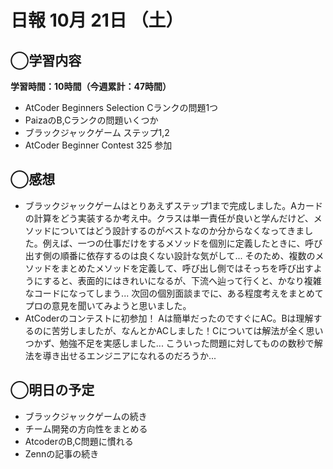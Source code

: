 # 日報  10月 21日 （土）

## ◯学習内容
**学習時間：10時間（今週累計：47時間）**
- AtCoder Beginners Selection Cランクの問題1つ
- PaizaのB,Cランクの問題いくつか
- ブラックジャックゲーム ステップ1,2
- AtCoder Beginner Contest 325 参加
## ◯感想
- ブラックジャックゲームはとりあえずステップ1まで完成しました。Aカードの計算をどう実装するか考え中。クラスは単一責任が良いと学んだけど、メソッドについてはどう設計するのがベストなのか分からなくなってきました。例えば、一つの仕事だけをするメソッドを個別に定義したときに、呼び出す側の順番に依存するのは良くない設計な気がして... そのため、複数のメソッドをまとめたメソッドを定義して、呼び出し側ではそっちを呼び出すようにすると、表面的にはきれいになるが、下流へ辿って行くと、かなり複雑なコードになってしまう... 次回の個別面談までに、ある程度考えをまとめてプロの意見を聞いてみようと思いました。
- AtCoderのコンテストに初参加！ Aは簡単だったのですぐにAC。Bは理解するのに苦労しましたが、なんとかACしました！Cについては解法が全く思いつかず、勉強不足を実感しました... こういった問題に対してものの数秒で解法を導き出せるエンジニアになれるのだろうか...
## ◯明日の予定
- ブラックジャックゲームの続き
- チーム開発の方向性をまとめる
- AtcoderのB,C問題に慣れる
- Zennの記事の続き